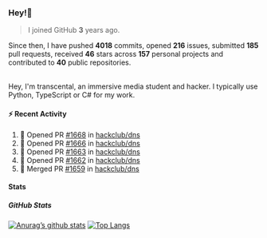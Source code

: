 ### Hey!👋
<!-- [![Banner](banner.png)](https://dillonb07.is-a.dev) -->


> I joined GitHub **3** years ago.

Since then, I have pushed **4018** commits, opened **216** issues, submitted **185** pull requests, received **46** stars across **157** personal projects and contributed to **40** public repositories.

<br>
Hey, I'm transcental, an immersive media student and hacker. I typically use Python, TypeScript or C# for my work.

<br>

#### :zap: Recent Activity

<!--START_SECTION:activity-->
1. 💪 Opened PR [#1668](https://github.com/hackclub/dns/pull/1668) in [hackclub/dns](https://github.com/hackclub/dns)
2. 💪 Opened PR [#1666](https://github.com/hackclub/dns/pull/1666) in [hackclub/dns](https://github.com/hackclub/dns)
3. 💪 Opened PR [#1663](https://github.com/hackclub/dns/pull/1663) in [hackclub/dns](https://github.com/hackclub/dns)
4. 💪 Opened PR [#1662](https://github.com/hackclub/dns/pull/1662) in [hackclub/dns](https://github.com/hackclub/dns)
5. 🎉 Merged PR [#1659](https://github.com/hackclub/dns/pull/1659) in [hackclub/dns](https://github.com/hackclub/dns)
<!--END_SECTION:activity-->

#### Stats

##### GitHub Stats
[![Anurag’s github stats](https://github-readme-stats.vercel.app/api?username=transcental&show_icons=true&theme=radical)](https://github.com/transcental)
[![Top Langs](https://github-readme-stats.vercel.app/api/top-langs/?username=transcental&layout=compact&theme=radical)](https://github.com/transcental)
